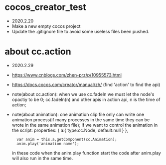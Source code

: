 # cocos_creator_test
- 2020.2.20
- Make a new empty cocos project
- Update the .gitignore file to avoid some useless files been pushed.


# about cc.action
- 2020.2.29
- https://www.cnblogs.com/zhen-prz/p/10955573.html
- https://docs.cocos.com/creator/manual/zh/   (find 'action' to find the api)

- note(about cc.action):
    when we use cc.fadeIn we must let the node's opactiy to be 0;
    cc.fadeIn(n) and other apis in action api, n is the time of action;

- note(about animation):
    one animation clip file only can write one animation process(if many processes in the same time they can be wrote in the same animation file);
    if we want to control the animation in the script:
        properties: {
            a:{
                type:cc.Node,
                default:null
            }
        },

        var anim = this.a.getComponent(cc.Animation);
        anim.play('animation name');
    
    in these code when the anim.play function start the code after anim.play will also run in the same time.